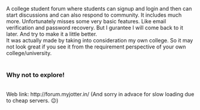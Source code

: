 A college student forum where students can signup and login and then can start discussions and can also respond to community. It includes much more.
Unfortunately misses some very basic features. Like email verification and password recovery. But I gurantee I will come back to it later. And try to make it a little better. <br>
It was actually made by taking into consideration my own college. So it may not look great if you see it from the requirement perspective of your own college/university.<br><br>
<h3>Why not to explore!</h3><br>
Web link: http://forum.myjotter.in/ (And sorry in advace for slow loading due to cheap servers. 😉)
